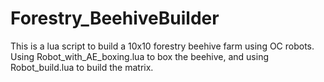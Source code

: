 # Forestry_BeehiveBuilder
This is a lua script to build a 10x10 forestry beehive farm using OC robots.
Using Robot_with_AE_boxing.lua to box the beehive, and using Robot_build.lua to build the matrix.
